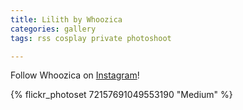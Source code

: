 ```yaml
---
title: Lilith by Whoozica
categories: gallery
tags: rss cosplay private photoshoot

---
```


Follow Whoozica on [Instagram](https://www.instagram.com/Whoozica)!

{% flickr_photoset 72157691049553190 "Medium" %}